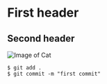 # First header
## Second header

![Image of Cat](https://images.pexels.com/photos/1629066/pexels-photo-1629066.jpeg?auto=compress&cs=tinysrgb&w=500&h=500&dpr=1)

```
$ git add .
$ git commit -m "first commit"
```
